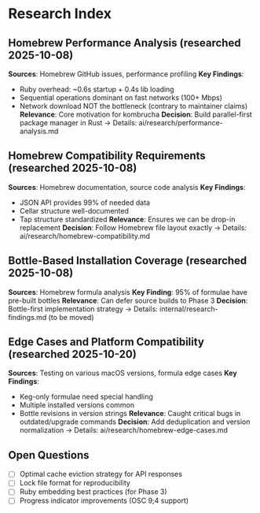 # Research Index

## Homebrew Performance Analysis (researched 2025-10-08)

**Sources**: Homebrew GitHub issues, performance profiling
**Key Findings**:
- Ruby overhead: ~0.6s startup + 0.4s lib loading
- Sequential operations dominant on fast networks (100+ Mbps)
- Network download NOT the bottleneck (contrary to maintainer claims)
**Relevance**: Core motivation for kombrucha
**Decision**: Build parallel-first package manager in Rust
→ Details: ai/research/performance-analysis.md

## Homebrew Compatibility Requirements (researched 2025-10-08)

**Sources**: Homebrew documentation, source code analysis
**Key Findings**:
- JSON API provides 99% of needed data
- Cellar structure well-documented
- Tap structure standardized
**Relevance**: Ensures we can be drop-in replacement
**Decision**: Follow Homebrew file layout exactly
→ Details: ai/research/homebrew-compatibility.md

## Bottle-Based Installation Coverage (researched 2025-10-08)

**Sources**: Homebrew formula analysis
**Key Finding**: 95% of formulae have pre-built bottles
**Relevance**: Can defer source builds to Phase 3
**Decision**: Bottle-first implementation strategy
→ Details: internal/research-findings.md (to be moved)

## Edge Cases and Platform Compatibility (researched 2025-10-20)

**Sources**: Testing on various macOS versions, formula edge cases
**Key Findings**:
- Keg-only formulae need special handling
- Multiple installed versions common
- Bottle revisions in version strings
**Relevance**: Caught critical bugs in outdated/upgrade commands
**Decision**: Add deduplication and version normalization
→ Details: ai/research/homebrew-edge-cases.md

## Open Questions

- [ ] Optimal cache eviction strategy for API responses
- [ ] Lock file format for reproducibility
- [ ] Ruby embedding best practices (for Phase 3)
- [ ] Progress indicator improvements (OSC 9;4 support)

